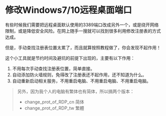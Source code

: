 # 修改Windows7/10远程桌面端口

有些时候我们需要把远程桌面默认使用的3389端口改成另外一个，或是绕开网络限制，或是降低安全风险。在网上随手一搜就可以找到很多利用修改注册表的方式达成。

但是，手动查找注册表位置太累了，而且就算按照教程做了，你会发现不起作用！

这个小工具就是节约时间及避坑的前提下出现的，主要有以下作用：

1. 不用每次手动查找注册表位置，简单直接。
2. 自动添加防火墙规则，免得改了注册表还不起作用，还不知道为什么。
3. 自动重新启动相关服务，不用重启电脑、不用重启电脑、不用重启电脑。

> 另外，因为我个人的电脑有繁体也有简体，所以搞两个版本：
> - change_prot_of_RDP_cn       简体
> - change_prot_of_RDP_tw       繁體
